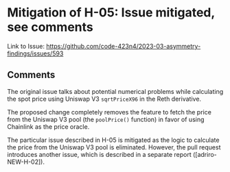 # Mitigation of H-05: Issue mitigated, see comments

Link to Issue: https://github.com/code-423n4/2023-03-asymmetry-findings/issues/593

## Comments

The original issue talks about potential numerical problems while calculating the spot price using Uniswap V3 `sqrtPriceX96` in the Reth derivative.

The proposed change completely removes the feature to fetch the price from the Uniswap V3 pool (the `poolPrice()` function) in favor of using Chainlink as the price oracle.

The particular issue described in H-05 is mitigated as the logic to calculate the price from the Uniswap V3 pool is eliminated. However, the pull request introduces another issue, which is described in a separate report ([adriro-NEW-H-02]).
